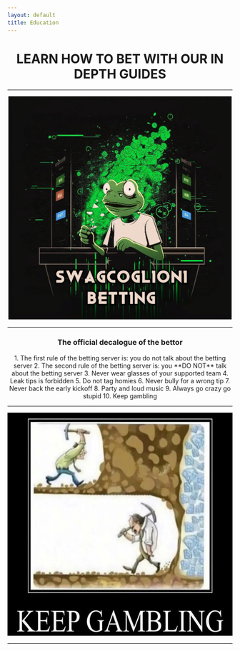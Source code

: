 ```yaml
---
layout: default
title: Education
---  
```



# **<center>LEARN HOW TO BET WITH OUR IN DEPTH GUIDES</center>**  

___  

<p align="center">
  <img src="/assets/images/SWAGCOGLOGO.jpg" height="500">
</p>  

___  
  
### **<center>The official decalogue of the bettor</center>** 
  
  


<center>1. The first rule of the betting server is: you do not talk about the betting server  
2. The second rule of the betting server is: you **DO NOT** talk about the betting server  
3. Never wear glasses of your supported team  
4. Leak tips is forbidden  
5. Do not tag homies  
6. Never bully for a wrong tip  
7. Never back the early kickoff  
8. Party and loud music  
9. Always go crazy go stupid  
10. Keep gambling  </center>  


  
  
___  

<p align="center">
  <img src="/assets/images/keepgambling.webp" height="500">
</p>  

___




